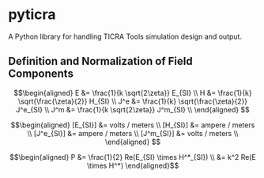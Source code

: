 pyticra
=======

A Python library for handling TICRA Tools simulation design and output.

Definition and Normalization of Field Components
------

$$\begin{aligned}
    E &= \frac{1}{k \sqrt{2\zeta}} E_{SI} \\
    H &= \frac{1}{k} \sqrt{\frac{\zeta}{2}} H_{SI} \\
    J^e &= \frac{1}{k} \sqrt{\frac{\zeta}{2}} J^e_{SI} \\
    J^m &= \frac{1}{k \sqrt{2\zeta}} J^m_{SI} \\
\end{aligned} $$

$$\begin{aligned}
    [E_{SI}] &= volts / meters \\
    [H_{SI}] &= ampere / meters \\
    [J^e_{SI}] &= ampere / meters \\
    [J^m_{SI}] &= volts / meters \\
\end{aligned} $$

$$\begin{aligned}
    P &= \frac{1}{2} Re(E_{SI} \times H^*_{SI}) \\
    &= k^2 Re(E \times H^*)
\end{aligned}$$
